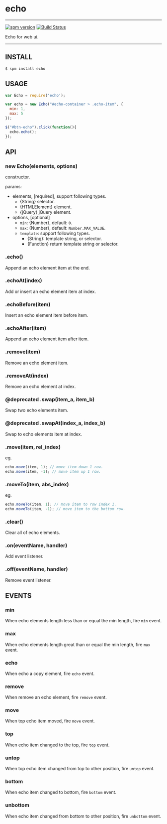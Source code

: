 # echo

---

[![spm version](http://spmjs.io/badge/echo)](http://spmjs.io/package/echo)
[![Build Status](https://travis-ci.org/hotoo/echo.svg?branch=master)](https://travis-ci.org/hotoo/echo)

Echo for web ui.

---

## INSTALL

```
$ spm install echo
```

## USAGE

```js
var Echo = require('echo');

var echo = new Echo("#echo-container > .echo-item", {
  min: 1,
  max: 5
});

$("#btn-echo").click(function(){
  echo.echo();
});
```

## API

### new Echo(elements, options)

constructor.

params:

* elements, [required], support following types.
  * {String} selector.
  * {HTMLElement} element.
  * {jQuery} jQuery element.
* options, [optional]
  * `min`: {Number}, default: `0`.
  * `max`: {Number}, default: `Number.MAX_VALUE`.
  * `template`: support following types.
    * {String}: template string, or selector.
    * {Function} return template string or selector.

### .echo()

Append an echo element item at the end.

### .echoAt(index)

Add or insert an echo element item at index.

### .echoBefore(item)

Insert an echo element item before item.

### .echoAfter(item)

Append an echo element item after item.

### .remove(item)

Remove an echo element item.

### .removeAt(index)

Remove an echo element at index.

### @deprecated .swap(item_a, item_b)

Swap two echo elements item.

### @deprecated .swapAt(index_a, index_b)

Swap to echo elements item at index.

### .move(item, rel_index)

eg.

```js
echo.move(item, 1); // move item down 1 row.
echo.move(item, -1); // move item up 1 row.
```

### .moveTo(item, abs_index)

eg.

```js
echo.moveTo(item, 1); // move item to row index 1.
echo.moveTo(item, -1); // move item to the bottom row.
```

### .clear()

Clear all of echo elements.

### .on(eventName, handler)

Add event listener.

### .off(eventName, handler)

Remove event listener.


## EVENTS

### min

When echo elements length less than or equal the min length, fire `min` event.

### max

When echo elements length great than or equal the min length, fire `max` event.

### echo

When echo a copy element, fire `echo` event.

### remove

When remove an echo element, fire `remove` event.

### move

When top echo item moved, fire `move` event.

### top

When echo item changed to the top, fire `top` event.

### untop

When top echo item changed from top to other position, fire `untop` event.

### bottom

When echo item changed to bottom, fire `bottom` event.

### unbottom

When echo item changed from bottom to other position, fire `unbottom` event.
